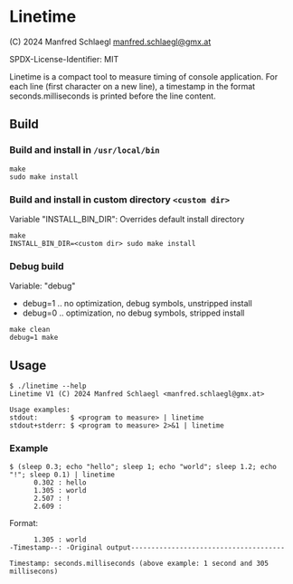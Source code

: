 # Linetime

(C) 2024 Manfred Schlaegl <manfred.schlaegl@gmx.at>

SPDX-License-Identifier: MIT

Linetime is a compact tool to measure timing of console application.
For each line (first character on a new line), a timestamp in the format
seconds.milliseconds is printed before the line content.

## Build

### Build and install in ```/usr/local/bin```
```
make
sudo make install
```

### Build and install in custom directory ```<custom dir>```
Variable "INSTALL_BIN_DIR": Overrides default install directory
```
make
INSTALL_BIN_DIR=<custom dir> sudo make install
```

### Debug build
Variable: "debug"
 * debug=1 .. no optimization, debug symbols, unstripped install
 * debug=0 .. optimization, no debug symbols, stripped install

```
make clean
debug=1 make
```

## Usage
```
$ ./linetime --help
Linetime V1 (C) 2024 Manfred Schlaegl <manfred.schlaegl@gmx.at>

Usage examples:
stdout:        $ <program to measure> | linetime
stdout+stderr: $ <program to measure> 2>&1 | linetime
```

### Example
```
$ (sleep 0.3; echo "hello"; sleep 1; echo "world"; sleep 1.2; echo "!"; sleep 0.1) | linetime
      0.302 : hello
      1.305 : world
      2.507 : !
      2.609 : 
```

Format:
```
      1.305 : world
-Timestamp--: -Original output--------------------------------------

Timestamp: seconds.milliseconds (above example: 1 second and 305 millisecons)

```
